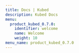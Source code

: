 ```yaml
---
title: Docs | Kubed
description: Kubed Docs
menu:
  product_kubed_0.7.0:
    identifier: welcome
    name: Welcome
    weight: 10
menu_name: product_kubed_0.7.0
---
```


